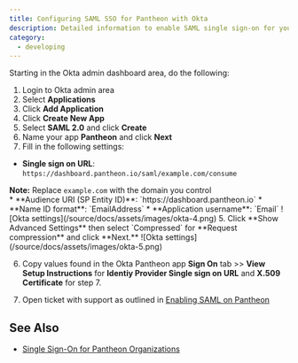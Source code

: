 ```yaml
---
title: Configuring SAML SSO for Pantheon with Okta
description: Detailed information to enable SAML single sign-on for your organization with Okta.
category:
  - developing
---
```

Starting in the Okta admin dashboard area, do the following:

1. Login to Okta admin area
2. Select **Applications**
3. Click **Add Application**
4. Click **Create New App**
2. Select **SAML 2.0** and click **Create**
3. Name your app **Pantheon** and click **Next**
4. Fill in the following settings:
  * **Single sign on URL**: `https://dashboard.pantheon.io/saml/example.com/consume`
  <div class="alert alert-warning" role="alert"> <strong>Note:</strong>  Replace <code>example.com</code> with the domain you control</div>
  * **Audience URI (SP Entity ID)**: `https://dashboard.pantheon.io`
  * **Name ID format**: `EmailAddress`
  * **Application username**: `Email`
  ![Okta settings](/source/docs/assets/images/okta-4.png)
5.  Click **Show Advanced Settings** then select `Compressed` for **Request compression** and click **Next.**
 ![Okta settings](/source/docs/assets/images/okta-5.png)

6. Copy values found in the Okta Pantheon app **Sign On** tab >> **View Setup Instructions** for **Identiy Provider Single sign on URL** and **X.509 Certificate** for step 7.

7. Open ticket with support as outlined in [Enabling SAML on Pantheon](/docs/articles/organizations/saml-for-orgs/#enabling-saml-on-pantheon)

## See Also
* [Single Sign-On for Pantheon Organizations](/docs/articles/organizations/saml-for-orgs/)
